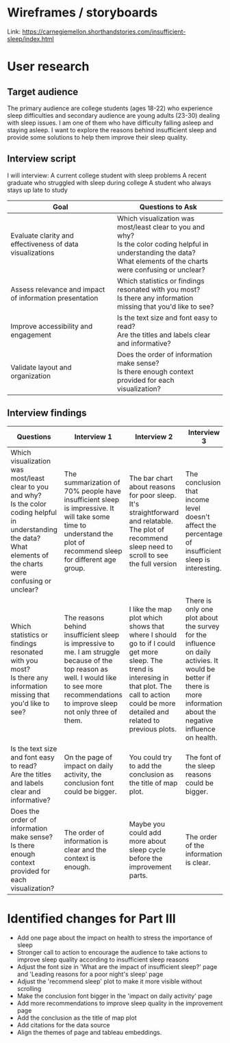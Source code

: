 

# Wireframes / storyboards
Link: 
https://carnegiemellon.shorthandstories.com/insufficient-sleep/index.html

# User research 

## Target audience
The primary audience are college students (ages 18-22) who experience sleep difficulties 
and secondary audience are young adults (23-30) dealing with sleep issues.
I am one of them who have difficulty falling asleep and staying asleep. I want to explore the reasons behind insufficient sleep and provide some solutions to help them improve their sleep quality.


## Interview script
I will interview:
A current college student with sleep problems
A recent graduate who struggled with sleep during college
A student who always stays up late to study

| Goal                                                      | Questions to Ask                                                                                                                                                                |
|-----------------------------------------------------------|---------------------------------------------------------------------------------------------------------------------------------------------------------------------------------|
| Evaluate clarity and effectiveness of data visualizations | Which visualization was most/least clear to you and why? <br/>Is the color coding helpful in understanding the data?<br/>What elements of the charts were confusing or unclear? |
| Assess relevance and impact of information presentation  | Which statistics or findings resonated with you most? <br/>Is there any information missing that you'd like to see?                                                                  |
|              Improve accessibility and engagement | Is the text size and font easy to read? <br/>Are the titles and labels clear and informative?                                                                                        |
 |Validate layout and organization | Does the order of information make sense? <br/>Is there enough context provided for each visualization?|



## Interview findings

| Questions                                                                                                                                                                       | Interview 1                                                                                                                                                                                   | Interview 2                                                                                                                                                                                           | Interview 3                                                                                                                                                          |
|---------------------------------------------------------------------------------------------------------------------------------------------------------------------------------|-----------------------------------------------------------------------------------------------------------------------------------------------------------------------------------------------|-------------------------------------------------------------------------------------------------------------------------------------------------------------------------------------------------------|----------------------------------------------------------------------------------------------------------------------------------------------------------------------|
| Which visualization was most/least clear to you and why? <br/>Is the color coding helpful in understanding the data?<br/>What elements of the charts were confusing or unclear? | The summarization of 70% people have insufficient sleep is impressive. It will take some time to understand the plot of recommend sleep for different age group.                              | The bar chart about reasons for poor sleep. It's straightforward and relatable. The plot of recommend sleep need to scroll to see the full version                                                    | The conclusion that income level doesn't affect the percentage of insufficient sleep is interesting.                                                                 |
| Which statistics or findings resonated with you most? <br/>Is there any information missing that you'd like to see?                                                             | The reasons behind insufficient sleep is impressive to me. I am struggle because of the top reason as well. I would like to see more recommendations to improve sleep not only three of them. | I like the map plot which shows that where I should go to if I could get more sleep. The trend is interesing in that plot.   The call to action could be more detailed and related to previous plots. | There is only one plot about the survey for the influence on daily activies. It would be better if there is more information about the negative influence on health. |
| Is the text size and font easy to read? <br/>Are the titles and labels clear and informative?                                                                                   | On the page of impact on daily activity, the conclusion font could be bigger.                                                                                                                 | You could try to add the conclusion as the title of map plot.                                                                                                                                         | The font of the sleep reasons could be bigger.                                                                                                                       |
| Does the order of information make sense? <br/>Is there enough context provided for each visualization?                                                                         | The order of information is clear and the context is enough.                                                                                                                                  | Maybe you could add more about sleep cycle before the improvement parts. | The order of the information is clear.                                                                                                                               |


# Identified changes for Part III
- Add one page about the impact on health to stress the importance of sleep
- Stronger call to action to encourage the audience to take actions to improve sleep quality according to insufficient sleep reasons
- Adjust the font size in 'What are the impact of insufficient sleep?' page and 'Leading reasons for a poor night's sleep' page
- Adjust the 'recommend sleep' plot to make it more visible without scrolling
- Make the conclusion font bigger in the 'impact on daily activity' page
- Add more recommendations to improve sleep quality in the improvement page
- Add the conclusion as the title of map plot
- Add citations for the data source
- Align the themes of page and tableau embeddings.







